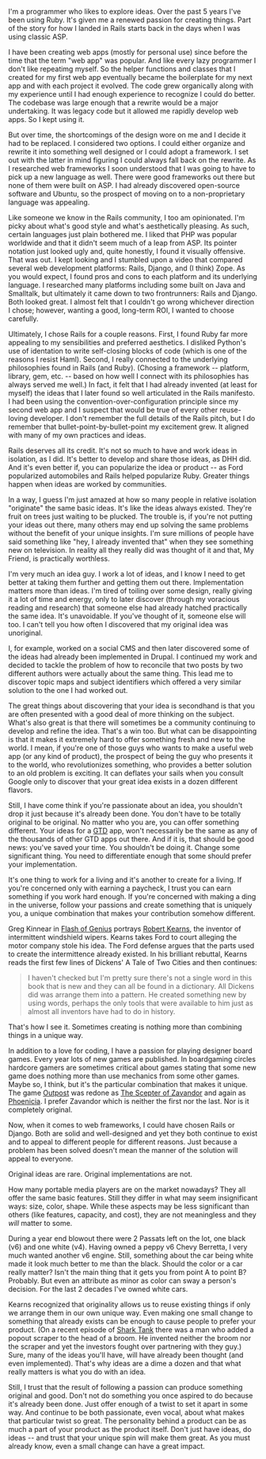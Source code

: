 I'm a programmer who likes to explore ideas.  Over the past 5 years I've been using Ruby.  It's given me a renewed passion for creating things.  Part of the story for how I landed in Rails starts back in the days when I was using classic ASP.

I have been creating web apps (mostly for personal use) since before the time that the term "web app" was popular.  And like every lazy programmer I don't like repeatimg myself.  So the helper functions and classes that I created for my first web app eventually became the boilerplate for my next app and with each project it evolved.  The code grew organically along with my experience until I had enough experience to recognize I could do better.  The codebase was large enough that a rewrite would be a major undertaking.  It was legacy code but it allowed me rapidly develop web apps.  So I kept using it.

But over time, the shortcomings of the design wore on me and I decide it had to be replaced.  I considered two options.  I could either organize and rewrite it into something well designed or I could adopt a framework.  I set out with the latter in mind figuring I could always fall back on the rewrite.  As I researched web frameworks I soon understood that I was going to have to pick up a new language as well.  There were good frameworks out there but none of them were built on ASP.  I had already discovered open-source software and Ubuntu, so the prospect of moving on to a non-proprietary language was appealing.

Like someone we know in the Rails community, I too am opinionated.  I'm picky about what's good style and what's aesthetically pleasing.  As such, certain languages just plain bothered me.  I liked that PHP was popular worldwide and that it didn't seem much of a leap from ASP.  Its pointer notation just looked ugly and, quite honestly, I found it visually offensive.  That was out.  I kept looking and I stumbled upon a video that compared several web development platforms: Rails, Django, and (I think) Zope.  As you would expect, I found pros and cons to each platform and its underlying language.  I researched many platforms including some built on Java and Smalltalk, but ultimately it came down to two frontrunners: Rails and Django.  Both looked great.  I almost felt that I couldn't go wrong whichever direction I chose; however, wanting a good, long-term ROI, I wanted to choose carefully.

Ultimately, I chose Rails for a couple reasons.  First, I found Ruby far more appealing to my sensibilities and preferred aesthetics.  I disliked Python's use of identation to write self-closing blocks of code (which is one of the reasons I resist Haml).  Second, I really connected to the underlying philosophies found in Rails (and Ruby).  (Chosing a framework -- platform, library, gem, etc. -- based on how well I connect with its philosophies has always served me well.)  In fact, it felt that I had already invented (at least for myself) the ideas that I later found so well articulated in the Rails manifesto.  I had been using the convention-over-configuration principle since my second web app and I suspect that would be true of every other reuse-loving developer.  I don't remember the full details of the Rails pitch, but I do remember that bullet-point-by-bullet-point my excitement grew.  It aligned with many of my own practices and ideas.

Rails deserves all its credit.  It's not so much to have and work ideas in isolation, as I did.  It's better to develop and share those ideas, as DHH did.  And it's even better if, you can popularize the idea or product -- as Ford popularized automobiles and Rails helped popularize Ruby.  Greater things happen when ideas are worked by communities.

In a way, I guess I'm just amazed at how so many people in relative isolation "originate" the same basic ideas.  It's like the ideas always existed.  They're fruit on trees just waiting to be plucked.  The trouble is, if you're not putting your ideas out there, many others may end up solving the same problems without the benefit of your unique insights.  I'm sure millions of people have said something like "hey, I already invented that" when they see something new on television.  In reality all they really did was thought of it and that, My Friend, is practically worthless.

I'm very much an idea guy.  I work a lot of ideas, and  I know I need to get better at taking them further and getting them out there.  Implementation matters more than ideas.  I'm tired of toiling over some design, really giving it a lot of time and energy, only to later discover (through my voracious reading and research) that someone else had already hatched practically the same idea.  It's unavoidable.  If you've thought of it, someone else will too.  I can't tell you how often I discovered that my original idea was unoriginal.

I, for example, worked on a social CMS and then later discovered some of the ideas had already been implemented in Drupal.  I continued my work and decided to tackle the problem of how to reconcile that two posts by two different authors were actually about the same thing.  This lead me to discover topic maps and subject identifiers which offered a very similar solution to the one I had worked out.

The great things about discovering that your idea is secondhand is that you are often presented with a good deal of more thinking on the subject.  What's also great is that there will sometimes be a community continuing to develop and refine the idea.  That's a win too.  But what can be disappointing is that it makes it extremely hard to offer something fresh and new to the world.  I mean, if you're one of those guys who wants to make a useful web app (or any kind of product), the prospect of being the guy who presents it to the world, who revolutionizes something, who provides a better solution to an old problem is exciting.  It can deflates your sails when you consult Google only to discover that your great idea exists in a dozen different flavors.

Still, I have come think if you're passionate about an idea, you shouldn't drop it just because it's already been done.  You don't have to be totally original to be original.  No matter who you are, you can offer something different.  Your ideas for a [GTD](http://en.wikipedia.org/wiki/Getting_Things_Done) app, won't necessarily be the same as any of the thousands of other GTD apps out there.  And if it is, that should be good news: you've saved your time.  You shouldn't be doing it.  Change some significant thing.  You need to differentiate enough that some should prefer your implementation.

It's one thing to work for a living and it's another to create for a living.  If you're concerned only with earning a paycheck, I trust you can earn something if you work hard enough.  If you're concerned with making a ding in the universe, follow your passions and create something that is uniquely you, a unique combination that makes your contribution somehow different.

Greg Kinnear in [Flash of Genius](http://www.imdb.com/title/tt1054588/) portrays [Robert Kearns](http://en.wikipedia.org/wiki/Robert_Kearns), the inventor of intermittent windshield wipers.  Kearns takes Ford to court alleging the motor company stole his idea.  The Ford defense argues that the parts used to create the intermittence already existed.  In his brilliant rebuttal, Kearns reads the first few lines of Dickens' A Tale of Two Cities and then continues:

> I haven't checked but I'm pretty sure there's not a single word in this book that is new and they can all be found in a dictionary.  All Dickens did was arrange them into a pattern. He created something new by using words, perhaps the only tools that were available to him just as almost all inventors have had to do in history.

That's how I see it.  Sometimes creating is nothing more than combining things in a unique way.

In addition to a love for coding, I have a passion for playing designer board games.  Every year lots of new games are published.  In boardgaming circles hardcore gamers are sometimes critical about games stating that some new game does nothing more than use mechanics from some other games.  Maybe so, I think, but it's the particular combination that makes it unique.  The game [Outpost](http://boardgamegeek.com/boardgame/1491/outpost) was redone as [The Scepter of Zavandor](http://boardgamegeek.com/boardgame/13884/the-scepter-of-zavandor) and again as [Phoenicia](http://boardgamegeek.com/boardgame/28620/phoenicia).  I prefer Zavandor which is neither the first nor the last.  Nor is it completely original.

Now, when it comes to web frameworks, I could have chosen Rails or Django.  Both are solid and well-designed and yet they both continue to exist and to appeal to different people for different reasons.  Just because a problem has been solved doesn't mean the manner of the solution will appeal to everyone.

Original ideas are rare.  Original implementations are not.

How many portable media players are on the market nowadays?  They all offer the same basic features.  Still they differ in what may seem insignificant ways: size, color, shape.  While these aspects may be less significant than others (like features, capacity, and cost), they are not meaningless and they _will_ matter to some.

During a year end blowout there were 2 Passats left on the lot, one black (v6) and one white (v4).  Having owned a peppy v6 Chevy Berretta, I very much wanted another v6 engine.  Still, something about the car being white made it look much better to me than the black.  Should the color or a car really matter?  Isn't the main thing that it gets you from point A to point B?  Probably.  But even an attribute as minor as color can sway a person's decision.  For the last 2 decades I've owned white cars.

Kearns recognized that originality allows us to reuse existing things if only we arrange them in our own unique way.  Even making one small change to something that already exists can be enough to cause people to prefer your product.  (On a recent episode of [Shark Tank](http://en.wikipedia.org/wiki/Shark_Tank_(TV_series)) there was a man who added a popout scraper to the head of a broom.  He invented neither the broom nor the scraper and yet the investors fought over partnering with they guy.) Sure, many of the ideas you'll have, will have already been thought (and even implemented).  That's why ideas are a dime a dozen and that what really matters is what you do with an idea.

Still, I trust that the result of following a passion can produce something original and good.  Don't not do something you once aspired to do because it's already been done.  Just offer enough of a twist to set it apart in some way.  And continue to be both passionate, even vocal, about what makes that particular twist so great.  The personality behind a product can be as much a part of your product as the product itself.  Don't just have ideas, do ideas -- and trust that your unique spin will make them great.  As you must already know, even a small change can have a great impact.